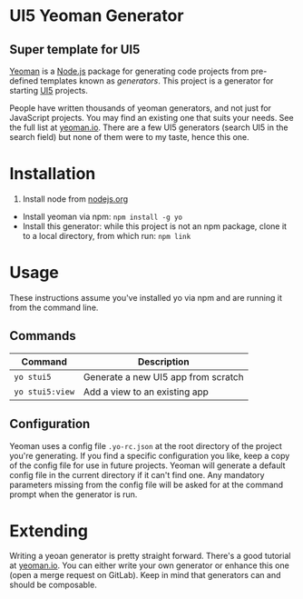 # UI5 Yeoman Generator
## Super template for UI5

[Yeoman](http://yeoman.io) is a [Node.js](http://nodejs.org) package for generating code projects from pre-defined templates known as _generators_. This project is a generator for starting [UI5](http://openui5.org) projects.

People have written thousands of yeoman generators, and not just for JavaScript projects. You may find an existing one that suits your needs. See the full list at [yeoman.io](http://yeoman.io/generators/). There are a few UI5 generators (search UI5 in the search field) but none of them were to my taste, hence this one.

# Installation

1. Install node from [nodejs.org](https://nodejs.org/en/download/)
- Install yeoman via npm: `npm install -g yo`
- Install this generator: while this project is not an npm package, clone it to a local directory, from which run: `npm link`

# Usage
These instructions assume you've installed yo via npm and are running it from the command line.

## Commands

|Command  |Description  
|--|--|
|`yo stui5`      |  Generate a new UI5 app from scratch
|`yo stui5:view` |  Add a view to an existing app

## Configuration

Yeoman uses a config file `.yo-rc.json` at the root directory of the project you're generating. If you find a specific configuration you like, keep a copy of the config file for use in future projects. Yeoman will generate a default config file in the current directory if it can't find one. Any mandatory parameters missing from the config file will be asked for at the command prompt when the generator is run.

# Extending

Writing a yeoan generator is pretty straight forward.  There's a good tutorial at [yeoman.io](http://yeoman.io/authoring/). You can either write your own generator or enhance this one (open a merge request on GitLab). Keep in mind that generators can and should be composable. 
